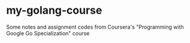 # my-golang-course
Some notes and assignment codes from Coursera's "Programming with Google Go Specialization" course

